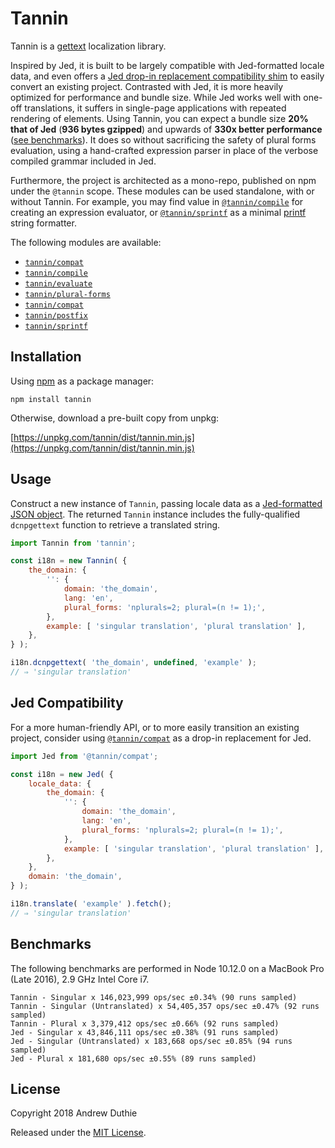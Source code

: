Tannin
======

Tannin is a [gettext](https://www.gnu.org/software/gettext/) localization library.

Inspired by Jed, it is built to be largely compatible with Jed-formatted locale data, and even offers a [Jed drop-in replacement compatibility shim](#jed-compatibility) to easily convert an existing project. Contrasted with Jed, it is more heavily optimized for performance and bundle size. While Jed works well with one-off translations, it suffers in single-page applications with repeated rendering of elements. Using Tannin, you can expect a bundle size **20% that of Jed** (**936 bytes gzipped**) and upwards of **330x better performance** ([see benchmarks](#benchmarks)). It does so without sacrificing the safety of plural forms evaluation, using a hand-crafted expression parser in place of the verbose compiled grammar included in Jed.

Furthermore, the project is architected as a mono-repo, published on npm under the `@tannin` scope. These modules can be used standalone, with or without Tannin. For example, you may find value in [`@tannin/compile`](https://www.npmjs.com/packages/@tannin/compile) for creating an expression evaluator, or [`@tannin/sprintf`](https://www.npmjs.com/packages/@tannin/sprintf) as a minimal [printf](https://en.wikipedia.org/wiki/Printf_format_string) string formatter.

The following modules are available:

- [`tannin/compat`](https://www.npmjs.com/packages/@tannin/compat)
- [`tannin/compile`](https://www.npmjs.com/packages/@tannin/compile)
- [`tannin/evaluate`](https://www.npmjs.com/packages/@tannin/evaluate)
- [`tannin/plural-forms`](https://www.npmjs.com/packages/@tannin/plural-forms)
- [`tannin/compat`](https://www.npmjs.com/packages/@tannin/compat)
- [`tannin/postfix`](https://www.npmjs.com/packages/@tannin/postfix)
- [`tannin/sprintf`](https://www.npmjs.com/packages/@tannin/sprintf)

## Installation

Using [npm](https://www.npmjs.com/) as a package manager:

```
npm install tannin
```

Otherwise, download a pre-built copy from unpkg:

[https://unpkg.com/tannin/dist/tannin.min.js](https://unpkg.com/tannin/dist/tannin.min.js)

## Usage

Construct a new instance of `Tannin`, passing locale data as a [Jed-formatted JSON object](http://messageformat.github.io/Jed/). The returned `Tannin` instance includes the fully-qualified `dcnpgettext` function to retrieve a translated string.

```js
import Tannin from 'tannin';

const i18n = new Tannin( {
	the_domain: {
		'': {
			domain: 'the_domain',
			lang: 'en',
			plural_forms: 'nplurals=2; plural=(n != 1);',
		},
		example: [ 'singular translation', 'plural translation' ],
	},
} );

i18n.dcnpgettext( 'the_domain', undefined, 'example' );
// ⇒ 'singular translation'
```

## Jed Compatibility

For a more human-friendly API, or to more easily transition an existing project, consider using [`@tannin/compat`](https://www.npmjs.com/package/@tannin/compat) as a drop-in replacement for Jed.

```js
import Jed from '@tannin/compat';

const i18n = new Jed( {
	locale_data: {
		the_domain: {
			'': {
				domain: 'the_domain',
				lang: 'en',
				plural_forms: 'nplurals=2; plural=(n != 1);',
			},
			example: [ 'singular translation', 'plural translation' ],
		},
	},
	domain: 'the_domain',
} );

i18n.translate( 'example' ).fetch();
// ⇒ 'singular translation'
```

## Benchmarks

The following benchmarks are performed in Node 10.12.0 on a MacBook Pro (Late 2016), 2.9 GHz Intel Core i7.

```
Tannin - Singular x 146,023,999 ops/sec ±0.34% (90 runs sampled)
Tannin - Singular (Untranslated) x 54,405,357 ops/sec ±0.47% (92 runs sampled)
Tannin - Plural x 3,379,412 ops/sec ±0.66% (92 runs sampled)
Jed - Singular x 43,846,111 ops/sec ±0.38% (91 runs sampled)
Jed - Singular (Untranslated) x 183,668 ops/sec ±0.85% (94 runs sampled)
Jed - Plural x 181,680 ops/sec ±0.55% (89 runs sampled)
```

## License

Copyright 2018 Andrew Duthie

Released under the [MIT License](https://opensource.org/licenses/MIT).

